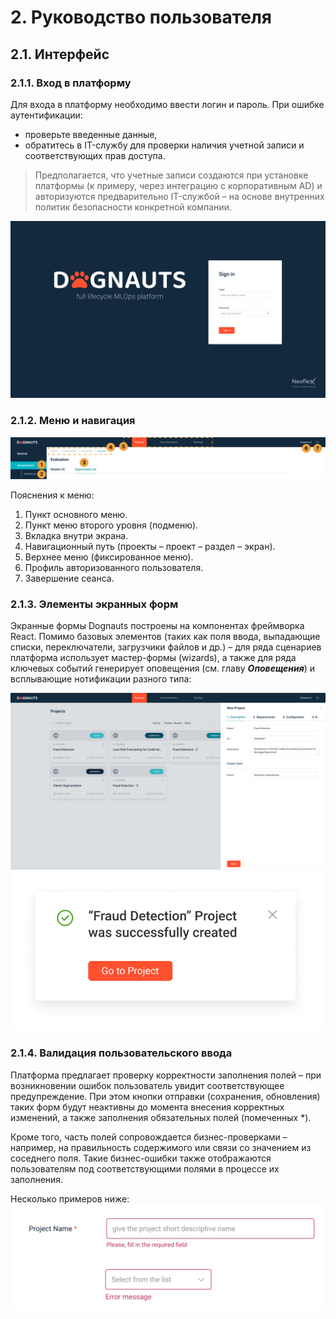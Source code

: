 <!--|2|-->
# 2. Руководство пользователя
## 2.1. Интерфейс
### 2.1.1. Вход в платформу
Для входа в платформу необходимо ввести логин и пароль. При ошибке аутентификации:
* проверьте введенные данные,
* обратитесь в IT-службу для проверки наличия учетной записи и соответствующих прав доступа.

> Предполагается, что учетные записи создаются при установке платформы (к примеру, через интеграцию с корпоративным AD) и авторизуются предварительно IT-службой – на основе внутренних политик безопасности конкретной компании.

![Вход_в_систему](/Images/login_to_the_platform.png)

### 2.1.2. Меню и навигация

![Меню_и_нафигация](/Images/Menu_and_navigation.png)

Пояснения к меню:
1. Пункт основного меню.
2. Пункт меню второго уровня (подменю).
3. Вкладка внутри экрана.
4. Навигационный путь (проекты – проект – раздел – экран).
5. Верхнее меню (фиксированное меню).
6. Профиль авторизованного пользователя.
7. Завершение сеанса.

### 2.1.3. Элементы экранных форм

Экранные формы Dognauts построены на компонентах фреймворка React. Помимо базовых элементов (таких как поля ввода, выпадающие списки, переключатели, загрузчики файлов и др.) – для ряда сценариев платформа использует мастер-формы (wizards), а также для ряда ключевых событий генерирует оповещения (см. главу ***Оповещения***) и всплывающие нотификации разного типа:

![Экранные формы](/Images/screen_form.png)
![Оповещения](/Images/notify.png)

### 2.1.4. Валидация пользовательского ввода

Платформа предлагает проверку корректности заполнения полей – при возникновении ошибок пользователь увидит соответствующее предупреждение. При этом кнопки отправки (сохранения, обновления) таких форм будут неактивны до момента внесения корректных изменений, а также заполнения обязательных полей (помеченных *).

Кроме того, часть полей сопровождается бизнес-проверками – например, на правильность содержимого или связи со значением из соседнего поля. Такие бизнес-ошибки также отображаются пользователям под соответствующими полями в процессе их заполнения.

Несколько примеров ниже:
![Корректность_заполнения_полей](/Images/Correct_comment.png)
